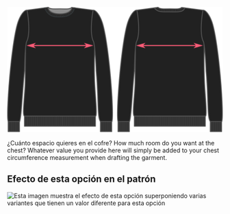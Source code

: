 ![Holgura de pecho](chestease.svg)

¿Cuánto espacio quieres en el cofre? How much room do you want at the chest? Whatever value you provide here will simply be added to your chest circumference measurement when drafting the garment.

## Efecto de esta opción en el patrón

![Esta imagen muestra el efecto de esta opción superponiendo varias variantes que tienen un valor diferente para esta opción](sven\_chestease\_sample.svg "Efecto de esta opción en el patrón")
